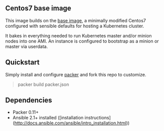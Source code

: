 ## Centos7 base image

This image builds on the [base image](https://github.com/cncf/demo/tree/master/Images/base),
a minimally modified Centos7 configured with sensible defaults for hosting a Kubernetes cluster.

It bakes in everything needed to run Kubernetes master and/or minion nodes into one AMI.
An instance is configured to bootstrap as a minion or master via userdata.

## Quickstart

Simply install and configure [packer](https://www.packer.io/) and fork this repo to customize.

> packer build packer.json

## Dependencies

- Packer 0.11+
- Ansible 2.1+ installed ([installation instructions] (http://docs.ansible.com/ansible/intro_installation.html))
